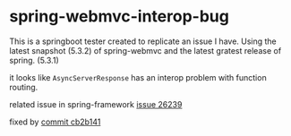 # spring-webmvc-interop-bug

This is a springboot tester created to replicate an issue I have. Using the latest snapshot (5.3.2) of spring-webmvc and the latest gratest release of spring. (5.3.1)

it looks like `AsyncServerResponse` has an interop problem with function routing.

related issue in spring-framework [issue 26239](https://github.com/spring-projects/spring-framework/issues/26239)

fixed by [commit cb2b141](https://github.com/spring-projects/spring-framework/commit/cb2b141d317947f12a88bc47745160d2e9b7c2bc)
